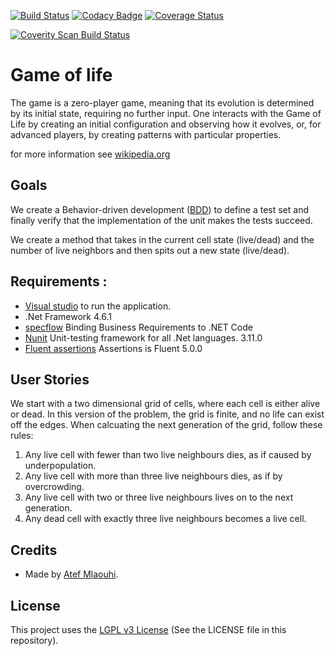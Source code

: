 [![Build Status](https://travis-ci.org/AtefMlaouhi/Kata-Conway-s-Game-of-Life.svg?branch=master)](https://travis-ci.org/AtefMlaouhi/Kata-Conway-s-Game-of-Life)
[![Codacy Badge](https://api.codacy.com/project/badge/Grade/8fc9835983da4f719831276afcc208e9)](https://www.codacy.com/app/AtefMlaouhi/Kata-Conway-s-Game-of-Life?utm_source=github.com&amp;utm_medium=referral&amp;utm_content=AtefMlaouhi/Kata-Conway-s-Game-of-Life&amp;utm_campaign=Badge_Grade)
[![Coverage Status](https://coveralls.io/repos/github/AtefMlaouhi/Kata-Conway-s-Game-of-Life/badge.svg?branch=master)](https://coveralls.io/github/AtefMlaouhi/Kata-Conway-s-Game-of-Life?branch=master)

[![Coverity Scan Build Status](https://scan.coverity.com/projects/17522/badge.svg)](https://scan.coverity.com/projects/atefmlaouhi-testing)
# Game of life

The game is a zero-player game, meaning that its evolution is determined by its
initial state, requiring no further input. One interacts with the Game of Life by
creating an initial configuration and observing how it evolves, or, for advanced
players, by creating patterns with particular properties.

for more information see [wikipedia.org](http://en.wikipedia.org/wiki/Conway%27s_Game_of_Life)

## Goals

We create a Behavior-driven development ([BDD](https://en.wikipedia.org/wiki/Behavior-driven_development))
to define a test set and finally verify that the implementation of the unit makes the tests succeed.

We create a method that takes in the current cell state (live/dead) and the
number of live neighbors and then spits out a new state (live/dead).

## Requirements :

- [Visual studio](https://visualstudio.microsoft.com/fr/?rr=https%3A%2F%2Fwww.google.com%2F) to run the application.
- .Net Framework 4.6.1
- [specflow](https://specflow.org/) Binding Business Requirements to .NET Code
- [Nunit](https://nunit.org/) Unit-testing framework for all .Net languages. 3.11.0
- [Fluent assertions](https://fluentassertions.com/) Assertions is Fluent 5.0.0

## User Stories

We start with a two dimensional grid of cells, where each cell is either alive or
dead. In this version of the problem, the grid is finite, and no life can exist
off the edges. When calcuating the next generation of the grid, follow these rules:

1. Any live cell with fewer than two live neighbours dies, as if caused by underpopulation.
2. Any live cell with more than three live neighbours dies, as if by overcrowding.
3. Any live cell with two or three live neighbours lives on to the next generation.
4. Any dead cell with exactly three live neighbours becomes a live cell.

## Credits

- Made by [Atef Mlaouhi](https://github.com/AtefMlaouhi).

## License

This project uses the [LGPL v3 License](https://www.gnu.org/licenses/lgpl-3.0.en.html) (See the LICENSE file in this repository).
